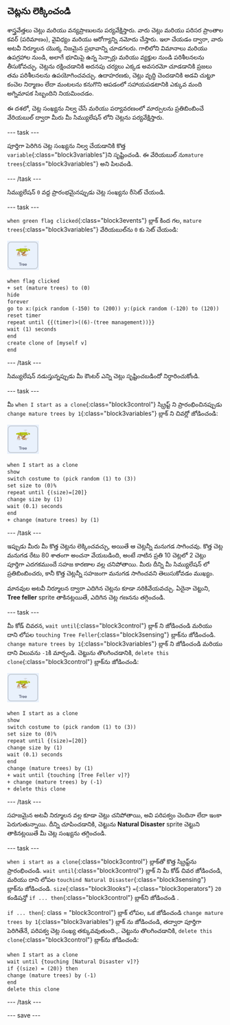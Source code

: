 ## చెట్లను లెక్కించండి

శాస్త్రవేత్తలు చెట్లు మరియు వన్యప్రాణులను పర్యవేక్షిస్తారు. వారు చెట్లు మరియు పరిసర ప్రాంతాల కవర్ (పరిమాణం), వైవిధ్యం మరియు ఆరోగ్యాన్ని నమోదు చేస్తారు. ఇలా చేయడం ద్వారా, వారు అటవీ నిర్మూలన యొక్క నిజమైన ప్రభావాన్ని చూడగలరు. గాలిలోని విమానాలు మరియు ఉపగ్రహాల నుండి, అలాగే భూమిపై ఉన్న సెన్సార్లు మరియు వ్యక్తుల నుండి పరిశీలనలను తీసుకోవచ్చు. చెట్లను రక్షించడానికి అదనపు చర్యలు ఎక్కడ అవసరమో చూడడానికి ప్రజలు తమ పరిశీలనలను ఉపయోగించవచ్చు. ఉదాహరణకు, చెట్లు వృద్ధి చెందడానికి అడవి చుట్టూ కంచెల నిర్మాణం లేదా మంటలను కనుగొని ఆపడంలో సహాయపడటానికి ఎక్కువ మంది అగ్నిమాపక సిబ్బందిని నియమించడం.

ఈ దశలో, చెట్ల సంఖ్యను నిల్వ చేసే మరియు పర్యావరణంలో మార్పులను ప్రతిబింబించే వేరియబుల్ ద్వారా మీరు మీ సిమ్యులేషన్ లోని చెట్లను పర్యవేక్షిస్తారు.

--- task ---

పూర్తిగా పెరిగిన చెట్ల సంఖ్యను నిల్వ చేయడానికి కొత్త `variable`{:class="block3variables"}ని సృష్టించండి. ఈ వేరియబుల్ ను`mature trees`{:class="block3variables"} అని పిలవండి.

--- /task ---

సిమ్యులేషన్ `0` వద్ద ప్రారంభమైనప్పుడు చెట్ల సంఖ్యను రీసెట్ చేయండి.

--- task ---

`when green flag clicked`{:class="block3events"} బ్లాక్‌ కింద గల, `mature trees`{:class="block3variables"} వేరియబుల్‌ను `0` కు సెట్ చేయండి:

![Tree sprite యొక్క చిత్రం](images/tree-sprite.png)

```blocks3
when flag clicked
+ set (mature trees) to (0)
hide
forever
go to x:(pick random (-150) to (200)) y:(pick random (-120) to (120))
reset timer
repeat until {{(timer)>((6)-(tree management))}}
wait (1) seconds
end
create clone of [myself v]
end
```

--- /task ---

సిమ్యులేషన్ నడుస్తున్నప్పుడు మీ కౌంటర్ ఎన్ని చెట్లు సృష్టించబడిందో నిర్ధారించుకోండి.

--- task ---

మీ `when I start as a clone`{:class="block3control"} స్క్రిప్ట్‌ ని ప్రారంభించినప్పుడు `change mature trees by 1`{:class="block3variables"} బ్లాక్‌ ని చివర్లో జోడించండి:

![Tree sprite యొక్క చిత్రం](images/tree-sprite.png)

```blocks3
when I start as a clone
show
switch costume to (pick random (1) to (3))
set size to (0)%
repeat until {(size)=[20]}
change size by (1)
wait (0.1) seconds
end
+ change (mature trees) by (1)
```

--- /task ---

ఇప్పుడు మీరు మీ కొత్త చెట్లను లెక్కించవచ్చు, అయితే ఆ చెట్లన్నీ మనుగడ సాగించవు. కొత్త చెట్ల మనుగడ రేటు 80 శాతంగా అంచనా వేయబడింది, అంటే నాటిన ప్రతి 10 చెట్లలో 2 చెట్లు పూర్తిగా ఎదగకముందే సహజ కారణాల వల్ల చనిపోతాయి. మీరు దీన్ని మీ సిమ్యులేషన్ లో ప్రతిబింబించరు, కానీ కొత్త చెట్లన్నీ సహజంగా మనుగడ సాగించవని తెలుసుకోవడం ముఖ్యం.

మానవుల అటవీ నిర్మూలన ద్వారా ఎదిగిన చెట్లను కూడా నరికివేయవచ్చు. ఏదైనా చెట్టుని, **Tree feller** sprite తాకినట్లయితే, ఎదిగిన చెట్ల గణనను తగ్గించండి.

--- task ---

మీ కోడ్ చివరన, `wait until`{:class="block3control"} బ్లాక్ ని జోడించండి మరియు దాని లోపల `touching Tree Feller`{:class="block3sensing"} బ్లాక్‌ను జోడించండి. `change mature trees by 1`{:class="block3variables"} బ్లాక్ ని జోడించండి మరియు దాని విలువను `-1`కి మార్చండి. చెట్టును తొలగించడానికి, `delete this clone`{:class="block3control"} బ్లాక్‌ను జోడించండి:

![Tree sprite యొక్క చిత్రం](images/tree-sprite.png)

```blocks3
when I start as a clone
show
switch costume to (pick random (1) to (3))
set size to (0)%
repeat until {(size)=[20]}
change size by (1)
wait (0.1) seconds
end
change (mature trees) by (1)
+ wait until {touching [Tree Feller v]?}
+ change (mature trees) by (-1)
+ delete this clone
```

--- /task ---

సహజమైన అటవీ నిర్మూలన వల్ల కూడా చెట్లు చనిపోతాయి, అవి పరిపక్వం చెందినా లేదా ఇంకా పెరుగుతున్నాయి. దీన్ని చూపించడానికి, చెట్టును **Natural Disaster** sprite చెట్టుని తాకినట్లయితే మీ చెట్ల సంఖ్యను తగ్గించండి.

--- task ---

`when i start as a clone`{:class="block3control"} బ్లాక్‌తో కొత్త స్క్రిప్ట్‌ను ప్రారంభించండి. `wait until`{:class="block3control"} బ్లాక్ ని మీ కోడ్ చివర జోడించండి, మరియు దాని లోపల `touchind Natural Disaster`{:class="block3sensing"} బ్లాక్‌ను జోడించండి. `size`{:class="block3looks"} `=`{:class="block3operators"} `20` కండిషన్తో `if ... then`{:class="block3control"} బ్లాక్‌ని జోడించండి .

`if ... then`{: class = "block3control"} బ్లాక్ లోపల, ఒక జోడించండి `change mature trees by 1`{:class="block3variables"} బ్లాక్ ను జోడించండి, తద్వారా పూర్తిగా పెరిగితేనే, పరిపక్వ చెట్ల సంఖ్య తక్కువవుతుంది.,. చెట్టును తొలగించడానికి, `delete this clone`{:class="block3control"} బ్లాక్‌ను జోడించండి:

```blocks3
when I start as a clone
wait until {touching [Natural Disaster v]?}
if {(size) = (20)} then
change (mature trees) by (-1)
end
delete this clone
```

--- /task ---

--- save ---
